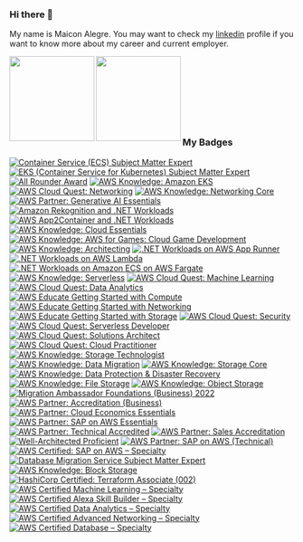 ### Hi there 👋
My name is Maicon Alegre.
You may want to check my [linkedin](https://www.linkedin.com/in/maicon-alegre-010bb116/) profile if you want to know more about my career and current employer.

<a href="https://github.com/maiconrocha">
  <img align="left" height='150px' src="https://github-readme-stats.vercel.app/api/top-langs/?username=maiconrocha&hide=jupyter%20notebook,html&layout=compact&theme=tokyonight" />
</a>

<a href="https://github.com/maiconrocha">
  <img align="left"  height='150px' src="https://github-readme-stats.vercel.app/api?username=maiconrocha&show_icons=true&theme=tokyonight" />
</a>  


<br />
<br />
<br />
<br />
<br />
<br />
<br />



### My Badges

<!--START_SECTION:badges-->
[![Container Service (ECS) Subject Matter Expert](https://images.credly.com/size/110x110/images/3daedac3-90e8-41f5-ac0a-f6baa99b8b43/image.png)](http://www.credly.com/badges/4dd4f133-cb1d-42ca-8607-83cdf32516bc "Container Service (ECS) Subject Matter Expert")
[![EKS (Container Service for Kubernetes) Subject Matter Expert](https://images.credly.com/size/110x110/images/dcac68b7-b407-4b42-ade8-4866337459e3/image.png)](http://www.credly.com/badges/b562f1fe-933c-4b78-9531-db6c27fb0396 "EKS (Container Service for Kubernetes) Subject Matter Expert")
[![All Rounder Award](https://images.credly.com/size/110x110/images/68cb85d1-b3ac-48d7-a74e-eeed72982188/image.png)](http://www.credly.com/badges/6cc9a758-ea39-401a-8877-0553f9d47173 "All Rounder Award")
[![AWS Knowledge: Amazon EKS](https://images.credly.com/size/110x110/images/9bcbde6d-1754-4617-9337-124f7b10a6c2/image.png)](http://www.credly.com/badges/8d411572-ce71-4c6b-adef-c7975bcefd05 "AWS Knowledge: Amazon EKS")
[![AWS Cloud Quest: Networking](https://images.credly.com/size/110x110/images/c483e5e6-580a-4ed8-b4b6-91219526a326/image.png)](http://www.credly.com/badges/1c6b1484-1e22-4b59-bc4c-2de7f4b4f2cf "AWS Cloud Quest: Networking")
[![AWS Knowledge: Networking Core](https://images.credly.com/size/110x110/images/e75f222b-7f75-4d7b-8a6a-67d68aa59d62/image.png)](http://www.credly.com/badges/bae18a62-9075-4c8d-81a2-09f7e9e891c2 "AWS Knowledge: Networking Core")
[![AWS Partner: Generative AI Essentials](https://images.credly.com/size/110x110/images/145a5de8-7390-4d57-b4cb-a10e2f9394e2/image.png)](http://www.credly.com/badges/f8e536d4-4694-4ff7-8dad-2a7c87afa204 "AWS Partner: Generative AI Essentials")
[![Amazon Rekognition and .NET Workloads](https://images.credly.com/size/110x110/images/97f12235-506f-4fbf-a9ff-23c8c5042d2e/image.png)](http://www.credly.com/badges/8be11bf4-2a0c-4207-bcee-787c1dcd36fe "Amazon Rekognition and .NET Workloads")
[![AWS App2Container and .NET Workloads](https://images.credly.com/size/110x110/images/9569f9aa-1426-4c6d-964e-daa7e5bc55ce/image.png)](http://www.credly.com/badges/6d9efa15-9385-4b87-b356-b591b1fbe60c "AWS App2Container and .NET Workloads")
[![AWS Knowledge: Cloud Essentials](https://images.credly.com/size/110x110/images/ec621e2a-c8f0-4459-806c-ae11829d372a/image.png)](http://www.credly.com/badges/10f8196d-4ace-4568-9b32-e7f3cd9e6622 "AWS Knowledge: Cloud Essentials")
[![AWS Knowledge: AWS for Games: Cloud Game Development](https://images.credly.com/size/110x110/images/1e1e332c-cbe5-4358-9491-748cc5c5d15f/image.png)](http://www.credly.com/badges/b899ddb0-429a-404e-b9f0-c8572b0be74c "AWS Knowledge: AWS for Games: Cloud Game Development")
[![AWS Knowledge: Architecting](https://images.credly.com/size/110x110/images/519a6dba-f145-4c1a-85a2-1d173d6898d9/image.png)](http://www.credly.com/badges/863cf72a-85b4-4d77-82a1-d2eb7e6cb945 "AWS Knowledge: Architecting")
[![.NET Workloads on AWS App Runner](https://images.credly.com/size/110x110/images/eea64560-121f-4437-af9c-91cf20968d35/image.png)](http://www.credly.com/badges/76229cf5-9503-4c08-8859-6b2f88ff91f9 ".NET Workloads on AWS App Runner")
[![.NET Workloads on AWS Lambda](https://images.credly.com/size/110x110/images/221e7d7f-bceb-422e-8c31-436ecbcda614/image.png)](http://www.credly.com/badges/9289e8e3-cca2-4e16-aae3-74a877f1e10e ".NET Workloads on AWS Lambda")
[![.NET Workloads on Amazon ECS on AWS Fargate](https://images.credly.com/size/110x110/images/7e5e1967-439e-48e5-a913-625c712b2dc5/image.png)](http://www.credly.com/badges/4586c3e4-b966-422a-a2de-80649667590c ".NET Workloads on Amazon ECS on AWS Fargate")
[![AWS Knowledge: Serverless](https://images.credly.com/size/110x110/images/e07c6cc4-b737-4d7e-8ce8-66b6b7a60367/image.png)](http://www.credly.com/badges/63fe9d45-e83c-4e6b-abc6-f56075c00aaa "AWS Knowledge: Serverless")
[![AWS Cloud Quest: Machine Learning](https://images.credly.com/size/110x110/images/d85070dc-b233-4848-9db4-c55319435b67/image.png)](http://www.credly.com/badges/f80e471f-124d-4d6f-9517-69ee78c2b4fc "AWS Cloud Quest: Machine Learning")
[![AWS Cloud Quest: Data Analytics](https://images.credly.com/size/110x110/images/2cd965b0-5f5d-4510-ab05-cfa2f80342a1/image.png)](http://www.credly.com/badges/3029be2b-c8a3-4ff4-b374-cf10fbd66807 "AWS Cloud Quest: Data Analytics")
[![AWS Educate Getting Started with Compute](https://images.credly.com/size/110x110/images/9358115e-ead7-47c2-91e2-165b6a650a1b/image.png)](http://www.credly.com/badges/deec6021-aad6-4c6d-beb8-5061f804e8c7 "AWS Educate Getting Started with Compute")
[![AWS Educate Getting Started with Networking](https://images.credly.com/size/110x110/images/979e42e2-1d32-4d21-97ea-53d991ea50fb/image.png)](http://www.credly.com/badges/1e6750ad-fd58-423f-a803-23b84d4969aa "AWS Educate Getting Started with Networking")
[![AWS Educate Getting Started with Storage](https://images.credly.com/size/110x110/images/5bf37709-4b69-4cdc-9edc-af7b3370d427/image.png)](http://www.credly.com/badges/e64aa979-e9ad-4c02-b612-ab1084016511 "AWS Educate Getting Started with Storage")
[![AWS Cloud Quest: Security](https://images.credly.com/size/110x110/images/e66468bd-5a58-4136-8fb5-994e13501cf5/image.png)](http://www.credly.com/badges/4befc58c-070f-40f7-b380-34d27758f85d "AWS Cloud Quest: Security")
[![AWS Cloud Quest: Serverless Developer](https://images.credly.com/size/110x110/images/9a2fd02b-52ab-448d-9d19-fd9b68efe1f6/image.png)](http://www.credly.com/badges/365f1c12-4836-4553-b937-49de64ecd2af "AWS Cloud Quest: Serverless Developer")
[![AWS Cloud Quest: Solutions Architect](https://images.credly.com/size/110x110/images/9e9e7ef7-384f-4636-8743-1b89a68fb46b/image.png)](http://www.credly.com/badges/172cfdcd-e005-4c4c-941b-721780f369e0 "AWS Cloud Quest: Solutions Architect")
[![AWS Cloud Quest: Cloud Practitioner](https://images.credly.com/size/110x110/images/2784d0d8-327c-406f-971e-9f0e15097003/image.png)](http://www.credly.com/badges/370f4b69-a45f-4a8d-bf5b-449f46dbe1bf "AWS Cloud Quest: Cloud Practitioner")
[![AWS Knowledge: Storage Technologist](https://images.credly.com/size/110x110/images/526ad7ad-52f2-4922-9fa8-879fea71e286/image.png)](http://www.credly.com/badges/f89e1746-0351-4271-8199-9ccffd37bcbc "AWS Knowledge: Storage Technologist")
[![AWS Knowledge: Data Migration](https://images.credly.com/size/110x110/images/d7c2b294-d08e-4795-a342-88fc34df7e01/image.png)](http://www.credly.com/badges/86e6fc9c-ae37-447b-b4ee-b1f26de87b80 "AWS Knowledge: Data Migration")
[![AWS Knowledge: Storage Core](https://images.credly.com/size/110x110/images/4c6a3c3a-e1dd-46f7-bcaf-cc69b817042e/image.png)](http://www.credly.com/badges/f4ffae6f-ef79-4190-bd8a-ff7e5904c65f "AWS Knowledge: Storage Core")
[![AWS Knowledge: Data Protection & Disaster Recovery](https://images.credly.com/size/110x110/images/b8766b97-8362-4948-a08c-d4fbd2cda57c/image.png)](http://www.credly.com/badges/d2226b9a-bce3-48f6-b6a6-1ed1ebda56b7 "AWS Knowledge: Data Protection & Disaster Recovery")
[![AWS Knowledge: File Storage](https://images.credly.com/size/110x110/images/a894153e-1762-4870-83b9-150ff294d7fb/image.png)](http://www.credly.com/badges/1a8d64dc-c1be-43ef-9e76-ea54b8c49b76 "AWS Knowledge: File Storage")
[![AWS Knowledge: Object Storage](https://images.credly.com/size/110x110/images/100511fc-a919-4c0c-b313-7f49b6d09ef6/image.png)](http://www.credly.com/badges/5a2d3315-b651-4f16-bd26-6911f024bb9e "AWS Knowledge: Object Storage")
[![Migration Ambassador Foundations (Business) 2022](https://images.credly.com/size/110x110/images/c2a04bd2-62d5-4b12-9188-5280fa77e5d6/image.png)](http://www.credly.com/badges/bb62d189-634d-48a5-b92d-4b981c235dcf "Migration Ambassador Foundations (Business) 2022")
[![AWS Partner: Accreditation (Business)](https://images.credly.com/size/110x110/images/7b2c708c-a3e1-4c7f-985c-b6b62a5b1db8/image.png)](http://www.credly.com/badges/6b77767c-f12b-46e8-b49c-c67a7e8a236f "AWS Partner: Accreditation (Business)")
[![AWS Partner: Cloud Economics Essentials](https://images.credly.com/size/110x110/images/9dc6345e-db80-44de-bb44-0c78775e53fa/image.png)](http://www.credly.com/badges/0bbca640-d818-4455-867a-87414918b83a "AWS Partner: Cloud Economics Essentials")
[![AWS Partner: SAP on AWS Essentials](https://images.credly.com/size/110x110/images/5e41a765-723d-4805-975b-7f4639aecbf3/image.png)](http://www.credly.com/badges/adf5a8eb-84b2-4620-a6a7-b04c467ad68b "AWS Partner: SAP on AWS Essentials")
[![AWS Partner: Technical Accredited](https://images.credly.com/size/110x110/images/a253b994-caa6-4dd1-bf0e-434dd012b1f6/image.png)](http://www.credly.com/badges/3047d747-0755-43fa-8441-bbfca8cafe71 "AWS Partner: Technical Accredited")
[![AWS Partner: Sales Accreditation](https://images.credly.com/size/110x110/images/87df3ac8-1afb-4bdc-80ee-bef9f8cb65d6/image.png)](http://www.credly.com/badges/3eafa4fc-0492-4b73-8970-c74d3841509c "AWS Partner: Sales Accreditation")
[![Well-Architected Proficient](https://images.credly.com/size/110x110/images/b870667f-00a3-48d7-b988-9c02b441b883/image.png)](http://www.credly.com/badges/41426054-182f-4271-bb4e-006b06161b2f "Well-Architected Proficient")
[![AWS Partner: SAP on AWS (Technical)](https://images.credly.com/size/110x110/images/6099a08b-d18c-4f36-ad4e-b519c58eb0f1/image.png)](http://www.credly.com/badges/d362d77d-6680-4311-9142-7912fba290fe "AWS Partner: SAP on AWS (Technical)")
[![AWS Certified: SAP on AWS – Specialty](https://images.credly.com/size/110x110/images/57bb7f6a-441f-4356-a2f1-7693227a475e/image.png)](http://www.credly.com/badges/b66ca714-c2d3-44b6-b6ff-a40825984131 "AWS Certified: SAP on AWS – Specialty")
[![Database Migration Service Subject Matter Expert](https://images.credly.com/size/110x110/images/f9d6b92d-2de6-42a4-8e1b-79dec0f3076d/image.png)](http://www.credly.com/badges/a4b6ee9c-6230-40a7-adfb-8e2e8c4165f2 "Database Migration Service Subject Matter Expert")
[![AWS Knowledge: Block Storage](https://images.credly.com/size/110x110/images/bd6f25a2-b7ac-4b4c-ae4c-887864ba105e/image.png)](http://www.credly.com/badges/fe616b65-7ed8-44e7-84fb-261322bdae13 "AWS Knowledge: Block Storage")
[![HashiCorp Certified: Terraform Associate (002)](https://images.credly.com/size/110x110/images/99289602-861e-4929-8277-773e63a2fa6f/image.png)](http://www.credly.com/badges/2c9670b7-aaa2-48ab-9ba0-f9a9d0ce37c4 "HashiCorp Certified: Terraform Associate (002)")
[![AWS Certified Machine Learning – Specialty](https://images.credly.com/size/110x110/images/778bde6c-ad1c-4312-ac33-2fa40d50a147/image.png)](http://www.credly.com/badges/bdde03ab-5684-4a54-a54e-895ab26f8f0e "AWS Certified Machine Learning – Specialty")
[![AWS Certified Alexa Skill Builder – Specialty](https://images.credly.com/size/110x110/images/dd75723c-9629-4511-8c19-154244c5423a/image.png)](http://www.credly.com/badges/74cb6c9d-6ff5-4d09-83ec-04cc22f943c6 "AWS Certified Alexa Skill Builder – Specialty")
[![AWS Certified Data Analytics – Specialty](https://images.credly.com/size/110x110/images/6430efe4-0ac0-4df6-8f1b-9559d8fcdf27/image.png)](http://www.credly.com/badges/3b5fc1ff-201c-4a38-8d43-f40a61c642ba "AWS Certified Data Analytics – Specialty")
[![AWS Certified Advanced Networking – Specialty](https://images.credly.com/size/110x110/images/4d08274f-64c1-495e-986b-3143f51b1371/image.png)](http://www.credly.com/badges/e9656b54-6518-4ca9-ade0-380d3072a533 "AWS Certified Advanced Networking – Specialty")
[![AWS Certified Database – Specialty](https://images.credly.com/size/110x110/images/885d38e4-55c0-4c35-b4ed-694e2b26be6c/image.png)](http://www.credly.com/badges/108d5687-94df-4b2d-91b9-28132763d708 "AWS Certified Database – Specialty")
<!--END_SECTION:badges-->

<!--
**maiconrocha/maiconrocha** is a ✨ _special_ ✨ repository because its `README.md` (this file) appears on your GitHub profile.

Here are some ideas to get you started:

- 🔭 I’m currently working on ...
- 🌱 I’m currently learning ...
- 👯 I’m looking to collaborate on ...
- 🤔 I’m looking for help with ...
- 💬 Ask me about ...
- 📫 How to reach me: ...
- 😄 Pronouns: ...
- ⚡ Fun fact: ...
-->
